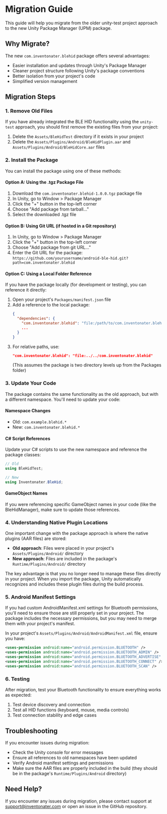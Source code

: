 # Migration Guide

This guide will help you migrate from the older unity-test project approach to the new Unity Package Manager (UPM) package.

## Why Migrate?

The new `com.inventonater.blehid` package offers several advantages:

- Easier installation and updates through Unity's Package Manager
- Cleaner project structure following Unity's package conventions
- Better isolation from your project's code
- Simplified version management

## Migration Steps

### 1. Remove Old Files

If you have already integrated the BLE HID functionality using the `unity-test` approach, you should first remove the existing files from your project:

1. Delete the `Assets/BleHidTest` directory if it exists in your project
2. Delete the `Assets/Plugins/Android/BleHidPlugin.aar` and `Assets/Plugins/Android/BleHidCore.aar` files

### 2. Install the Package

You can install the package using one of these methods:

#### Option A: Using the .tgz Package File

1. Download the `com.inventonater.blehid-1.0.0.tgz` package file
2. In Unity, go to Window > Package Manager
3. Click the "+" button in the top-left corner
4. Choose "Add package from tarball..."
5. Select the downloaded .tgz file

#### Option B: Using Git URL (if hosted in a Git repository)

1. In Unity, go to Window > Package Manager
2. Click the "+" button in the top-left corner
3. Choose "Add package from git URL..."
4. Enter the Git URL for the package: `https://github.com/yourusername/android-ble-hid.git?path=com.inventonater.blehid`

#### Option C: Using a Local Folder Reference

If you have the package locally (for development or testing), you can reference it directly:

1. Open your project's `Packages/manifest.json` file
2. Add a reference to the local package:
   ```json
   {
     "dependencies": {
       "com.inventonater.blehid": "file:/path/to/com.inventonater.blehid",
       ...
     }
   }
   ```
3. For relative paths, use:
   ```json
   "com.inventonater.blehid": "file:../../com.inventonater.blehid"
   ```
   (This assumes the package is two directory levels up from the Packages folder)

### 3. Update Your Code

The package contains the same functionality as the old approach, but with a different namespace. You'll need to update your code:

#### Namespace Changes

- Old: `com.example.blehid.*`
- New: `com.inventonater.blehid.*`

#### C# Script References

Update your C# scripts to use the new namespace and reference the package classes:

```csharp
// Old
using BleHidTest;

// New
using Inventonater.BleHid;
```

#### GameObject Names

If you were referencing specific GameObject names in your code (like the BleHidManager), make sure to update those references.

### 4. Understanding Native Plugin Locations

One important change with the package approach is where the native plugins (AAR files) are stored:

- **Old approach**: Files were placed in your project's `Assets/Plugins/Android/` directory
- **New approach**: Files are included in the package's `Runtime/Plugins/Android/` directory

The key advantage is that you no longer need to manage these files directly in your project. When you import the package, Unity automatically recognizes and includes these plugin files during the build process.

### 5. Android Manifest Settings

If you had custom AndroidManifest.xml settings for Bluetooth permissions, you'll need to ensure those are still properly set in your project. The package includes the necessary permissions, but you may need to merge them with your project's manifest.

In your project's `Assets/Plugins/Android/AndroidManifest.xml` file, ensure you have:

```xml
<uses-permission android:name="android.permission.BLUETOOTH" />
<uses-permission android:name="android.permission.BLUETOOTH_ADMIN" />
<uses-permission android:name="android.permission.BLUETOOTH_ADVERTISE" />
<uses-permission android:name="android.permission.BLUETOOTH_CONNECT" />
<uses-permission android:name="android.permission.BLUETOOTH_SCAN" />
```

### 6. Testing

After migration, test your Bluetooth functionality to ensure everything works as expected:

1. Test device discovery and connection
2. Test all HID functions (keyboard, mouse, media controls)
3. Test connection stability and edge cases

## Troubleshooting

If you encounter issues during migration:

- Check the Unity console for error messages
- Ensure all references to old namespaces have been updated
- Verify Android manifest settings and permissions
- Make sure the AAR files are properly included in the build (they should be in the package's `Runtime/Plugins/Android` directory)

## Need Help?

If you encounter any issues during migration, please contact support at support@inventonater.com or open an issue in the GitHub repository.
